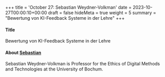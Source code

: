 +++
title = 'October 27: Sebastian Weydner-Volkman'
date = 2023-10-27T00:00:10+00:00
draft = false
hideMeta = true
weight = 5
summary = "Bewertung von KI-Feedback Systeme in der Lehre"
+++


#### Title
Bewertung von KI-Feedback Systeme in der Lehre

#### About [Sebastian](https://weydner-volkmann.de/?page_id=6)

Sebastian Weydner-Volkman is Professor for the Ethics of Digital Methods and Technologies at the University of Bochum. 


